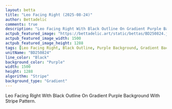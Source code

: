```yaml
---
layout: betta
title: "Leo Facing Right (2025-08-24)"
author: Bettadelic
comments: true
description: "Leo Facing Right With Black Outline On Gradient Purple Background With Stripe Pattern."
actpub_featured_image: "https://bettadelic.art/static/bettas/BD250824.jpg"
actpub_featured_image_width: 1500
actpub_featured_image_height: 1288
tags: [Leo Facing Right, Black Outline, Purple Background, Gradient Background Pattern, Stripe Pattern, August 2025]
unitName: "BD250824"
line_color: "Black"
background_color: "Purple"
width: 1500
height: 1288
algorithm: "Stripe"
background_type: "Gradient"
---
```


Leo Facing Right With Black Outline On Gradient Purple Background With Stripe Pattern.
